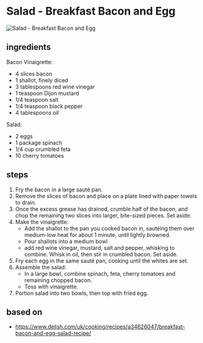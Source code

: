 # Salad - Breakfast Bacon and Egg

![Salad - Breakfast Bacon and Egg](images/salad-—-breakfast-bacon-and-egg.png)

## ingredients

Bacon Vinaigrette:

- 4 slices bacon
- 1 shallot, finely diced
- 3 tablespoons red wine vinegar
- 1 teaspoon Dijon mustard
- 1/4 teaspoon salt
- 1/4 teaspoon black pepper
- 4 tablespoons oil

Salad:

- 2 eggs
- 1 package spinach
- 1/4 cup crumbled feta
- 10 cherry tomatoes

## steps

1. Fry the bacon in a large sauté pan.
2. Remove the slices of bacon and place on a plate lined with paper towels to drain.
3. Once the excess grease has drained, crumble half of the bacon, and chop the remaining two slices into larger, bite-sized pieces. Set aside.
4. Make the vinaigrette:
   - Add the shallot to the pan you cooked bacon in, sautéing them over medium-low heat for about 1 minute, until lightly browned.
   - Pour shallots into a medium bowl
   - add red wine vinegar, mustard, salt and pepper, whisking to combine. Whisk in oil, then stir in crumbled bacon. Set aside.
5. Fry each egg in the same sauté pan, cooking until the whites are set.
6. Assemble the salad:
   - In a large bowl, combine spinach, feta, cherry tomatoes and remaining chopped bacon.
   - Toss with vinaigrette.
7. Portion salad into two bowls, then top with fried egg.

## based on

- https://www.delish.com/uk/cooking/recipes/a34626047/breakfast-bacon-and-egg-salad-recipe/
